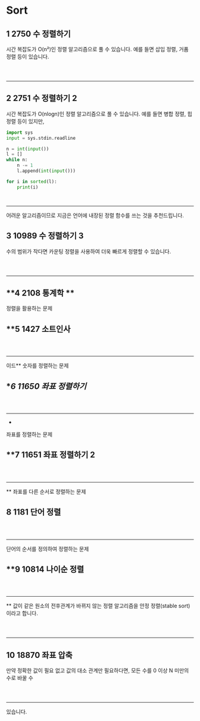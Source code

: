 # **Sort**

## **1	2750	 수 정렬하기**
시간 복잡도가 O(n²)인 정렬 알고리즘으로 풀 수 있습니다. 예를 들면 삽입 정렬, 거품 정렬 등이 있습니다.

```py
```

```c
```

```js
```
___

## **2	2751	 수 정렬하기 2**
시간 복잡도가 O(nlogn)인 정렬 알고리즘으로 풀 수 있습니다. 예를 들면 병합 정렬, 힙 정렬 등이 있지만, 

```py
import sys
input = sys.stdin.readline

n = int(input())
l = []
while n:
    n -= 1
    l.append(int(input()))

for i in sorted(l):
    print(i)
```

```c
```

```js
```
___
어려운 알고리즘이므로 지금은 언어에 내장된 정렬 함수를 쓰는 것을 추천드립니다.
## **3	10989	 수 정렬하기 3**
수의 범위가 작다면 카운팅 정렬을 사용하여 더욱 빠르게 정렬할 수 있습니다.

```py
```

```c
```

```js
```
___

## **4	2108	 통계학	**
정렬을 활용하는 문제
## **5	1427	 소트인사

```py
```

```c
```

```js
```
___
이드**
숫자를 정렬하는 문제
## **6	11650	 좌표 정렬하기*

```py
```

```c
```

```js
```
___
*
좌표를 정렬하는 문제
## **7	11651	 좌표 정렬하기 2

```py
```

```c
```

```js
```
___
**
좌표를 다른 순서로 정렬하는 문제
## **8	1181	 단어 정렬**

```py
```

```c
```

```js
```
___

단어의 순서를 정의하여 정렬하는 문제
## **9	10814	 나이순 정렬

```py
```

```c
```

```js
```
___
**
값이 같은 원소의 전후관계가 바뀌지 않는 정렬 알고리즘을 안정 정렬(stable sort)이라고 합니다.

```py
```

```c
```

```js
```
___

## **10	18870	 좌표 압축**
만약 정확한 값이 필요 없고 값의 대소 관계만 필요하다면, 모든 수를 0 이상 N 미만의 수로 바꿀 수 

```py
```

```c
```

```js
```
___
있습니다.